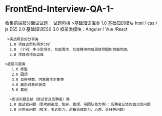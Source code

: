 # FrontEnd-Interview-QA-1-
收集前端部分面试试题：
   试题包括
     >基础知识库类
     1.0 基础知识模块 html / css / js ES5
     2.0 基础知识ES6
     3.0 框架类模块：Angular / Vue /React
     
     >实战项目的分享类 
      1.0 项目选型和需求分析
      2.0 （个别）中小型项目，功能需求，功能模块构成思维导图到页面完成。
      3.0 项目结项及运维
      
    >底层问题类
       1.0 原型
       2.0 回调
       3.0 自带参数，内置属性对象等
       4.0 面向对象封装类
       5.0 其他
       
      >面试问题总结（面试官及应聘者）类
      1.0 面试官问题（思考的高度，包容，管理，带团队能力等）；应聘者反馈的面试官问题
      2.0 应聘者问题（技术，表达能力，逻辑思维能力，心态，晋升等问题）
      
     
     
